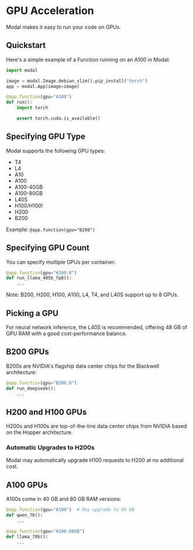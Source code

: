# GPU Acceleration

Modal makes it easy to run your code on GPUs.

## Quickstart

Here's a simple example of a Function running on an A100 in Modal:

```python
import modal

image = modal.Image.debian_slim().pip_install("torch")
app = modal.App(image=image)

@app.function(gpu="A100")
def run():
    import torch

    assert torch.cuda.is_available()
```

## Specifying GPU Type

Modal supports the following GPU types:
- T4
- L4
- A10
- A100
- A100-40GB
- A100-80GB
- L40S
- H100/H100!
- H200
- B200

Example: `@app.function(gpu="B200")`

## Specifying GPU Count

You can specify multiple GPUs per container:

```python
@app.function(gpu="H100:8")
def run_llama_405b_fp8():
    ...
```

Note: B200, H200, H100, A100, L4, T4, and L40S support up to 8 GPUs.

## Picking a GPU

For neural network inference, the L40S is recommended, offering 48 GB of GPU RAM with a good cost-performance balance.

## B200 GPUs

B200s are NVIDIA's flagship data center chips for the Blackwell architecture:

```python
@app.function(gpu="B200:8")
def run_deepseek():
    ...
```

## H200 and H100 GPUs

H200s and H100s are top-of-the-line data center chips from NVIDIA based on the Hopper architecture.

### Automatic Upgrades to H200s

Modal may automatically upgrade H100 requests to H200 at no additional cost.

## A100 GPUs

A100s come in 40 GB and 80 GB RAM versions:

```python
@app.function(gpu="A100")  # May upgrade to 80 GB
def qwen_7b():
    ...

@app.function(gpu="A100-80GB")
def llama_70b():
    ...
```